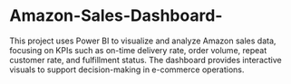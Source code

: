 # Amazon-Sales-Dashboard-
This project uses Power BI to visualize and analyze Amazon sales data, focusing on KPIs such as on-time delivery rate, order volume, repeat customer rate, and fulfillment status. The dashboard provides interactive visuals to support decision-making in e-commerce operations.
